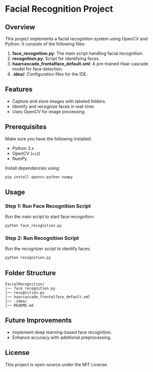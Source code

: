 # Facial Recognition Project

## Overview
This project implements a facial recognition system using OpenCV and Python. It consists of the following files:

1. **face_recognition.py**: The main script handling facial recognition.
2. **recognition.py**: Script for identifying faces.
3. **haarcascade_frontalface_default.xml**: A pre-trained Haar cascade model for face detection.
4. **.idea/**: Configuration files for the IDE.

## Features
- Capture and store images with labeled folders.
- Identify and recognize faces in real-time.
- Uses OpenCV for image processing.

## Prerequisites
Make sure you have the following installed:

- Python 3.x
- OpenCV (`cv2`)
- NumPy

Install dependencies using:
```bash
pip install opencv-python numpy
```

## Usage

### Step 1: Run Face Recognition Script
Run the main script to start face recognition:
```bash
python face_recognition.py
```

### Step 2: Run Recognition Script
Run the recognizer script to identify faces:
```bash
python recognition.py
```

## Folder Structure
```
FacialRecognition/
│── face_recognition.py
│── recognition.py
│── haarcascade_frontalface_default.xml
│── .idea/
│── README.md
```

## Future Improvements
- Implement deep learning-based face recognition.
- Enhance accuracy with additional preprocessing.

## License
This project is open-source under the MIT License.

